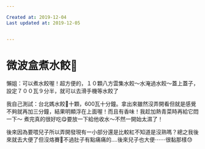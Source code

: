 ```yaml
---

Created at: 2019-12-04
Last updated at: 2019-12-05


---
```


# 微波盒煮水餃🥟


懶姐：可以煮水餃喔！超方便的，１０顆八方雲集水餃～水淹過水餃～蓋上蓋子，設定７００瓦９分半，就可以去滑手機等水餃了

我自己測試：台北媽水餃🥟十顆，600瓦十分鐘。拿出來雖然沒弄開看但就是感覺不夠就再加三分鐘，結果明顯浮在上面喔！而且有香味！我趁加熱青菜時再給它悶一下～
煮完真的很好吃😋要放一下給他收水～不然一開始太濕了！

後來因為要喂兒子所以弄開發現有一小部分還是比較紅不知道是沒熟嗎？總之我後來就去大便了但沒烙賽💩不過肚子有點痛痛的....後來兒子也大便⋯⋯很黏那樣😓

